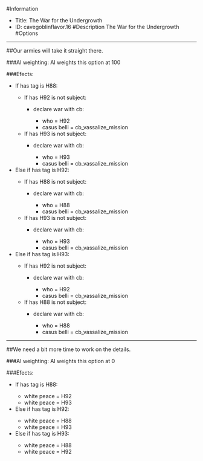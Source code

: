 #Information
 - Title: The War for the Undergrowth
 - ID: cavegoblinflavor.16
#Description
The War for the Undergrowth
#Options

___
##Our armies will take it straight there.

###AI weighting:
AI weights this option at 100


###Efects:<ul><li>If has tag is H88:</li><ul><li>If has H92 is not subject:</li><ul><li>declare war with cb:</li><ul><li>who = H92</li><li>casus belli = cb_vassalize_mission</li></ul></ul><li>If has H93 is not subject:</li><ul><li>declare war with cb:</li><ul><li>who = H93</li><li>casus belli = cb_vassalize_mission</li></ul></ul></ul><li>Else if has tag is H92:</li><ul><li>If has H88 is not subject:</li><ul><li>declare war with cb:</li><ul><li>who = H88</li><li>casus belli = cb_vassalize_mission</li></ul></ul><li>If has H93 is not subject:</li><ul><li>declare war with cb:</li><ul><li>who = H93</li><li>casus belli = cb_vassalize_mission</li></ul></ul></ul><li>Else if has tag is H93:</li><ul><li>If has H92 is not subject:</li><ul><li>declare war with cb:</li><ul><li>who = H92</li><li>casus belli = cb_vassalize_mission</li></ul></ul><li>If has H88 is not subject:</li><ul><li>declare war with cb:</li><ul><li>who = H88</li><li>casus belli = cb_vassalize_mission</li></ul></ul></ul></ul>

___
##We need a bit more time to work on the details.

###AI weighting:
AI weights this option at 0


###Efects:<ul><li>If has tag is H88:</li><ul><li>white peace = H92</li><li>white peace = H93</li></ul><li>Else if has tag is H92:</li><ul><li>white peace = H88</li><li>white peace = H93</li></ul><li>Else if has tag is H93:</li><ul><li>white peace = H88</li><li>white peace = H92</li></ul></ul>
